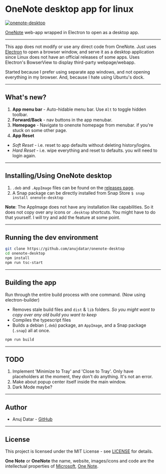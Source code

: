 # OneNote desktop app for linux

[![onenote-desktop](https://snapcraft.io/onenote-desktop/badge.svg)](https://snapcraft.io/onenote-desktop)

[OneNote](https://onenote.com/) web-app wrapped in Electron to open as a desktop app.

___

This app does not modify or use any direct code from OneNote. Just uses [Electron](https://github.com/electron/electron) to open a browser window, and serve it as a desktop application since Linux does not have an official releases of some apps. Uses Electron's BowserView to display third-party webpage/webapp.

Started because I prefer using separate app windows, and not opening everything in my browser. And, because I hate using Ubuntu's dock.
___

## What's new?
1. **App menu bar** - Auto-hidable menu bar. Use `Alt` to toggle hidden toolbar.
2. **Forward/Back** - nav buttons in the app menubar.
3. **Homepage** - Navigate to onenote homepage from menubar. if you're stuck on some other page.
4. **App Reset**
  - *Soft Reset* - i.e. reset to app defaults without deleting history/logins.
  - *Hard Reset* - i.e. wipe everything and reset to defaults. you will need to login again.

___
## Installing/Using OneNote desktop
1. `.deb` and `.AppImage` files can be found on the [releases page](https://github.com/anujdatar/onenote-desktop/releases).
2. A Snap package can be directly installed from Snap Store `$ snap install onenote-desktop`

**Note**: The AppImage does not have any installation like capabilities. So it does not copy over any icons or `.desktop` shortcuts. You might have to do that yourself. I will try and add the feature at some point.

___

## Running the dev environment

```bash
git clone https://github.com/anujdatar/onenote-desktop
cd onenote-desktop
npm install
npm run tsc-start
```

___

## Building the app

Run through the entire build process with one command. (Now using electron-builder)
- Removes stale build files and `dist` & `lib` folders. *So you might want to copy over any old build you want to keep*
- Compiles the typescript files
- Builds a debian (`.deb`) package, an `AppImage`, and a Snap package (`.snap`) all at once.

```bash
npm run build
```

___

## TODO
1. Implement 'Minimize to Tray' and 'Close to Tray'. Only have placeholders at the moment, they don't do anything. It's not an error.
2. Make about popup center itself inside the main window.
3. Dark Mode maybe?

___
## Author

* Anuj Datar - [GitHub](https://github.com/anujdatar/)

___

## License

This project is licensed under the MIT License - see [LICENSE](https://github.com/anujdatar/onenote-desktop/LICENSE.md) for details.

**One Note** or **OneNote** the name, website, images/icons and code are the intellectual properties of [Microsoft](https://www.microsoft.com/), [One Note](https://onenote.com/).
